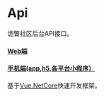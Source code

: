 # Api
诡瞥社区后台API接口。
#### [Web端](https://github.com/guipie/Website)
#### [手机端(app,h5,各平台小程序）](https://github.com/guipie/App)

基于[Vue.NetCore](https://github.com/cq-panda/Vue.NetCore)快速开发框架。
